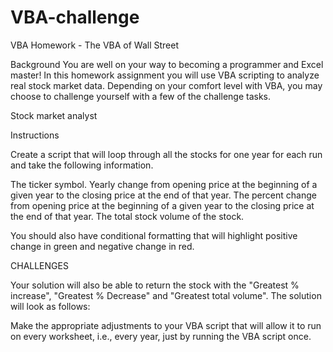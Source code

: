 # VBA-challenge
VBA Homework - The VBA of Wall Street

Background
You are well on your way to becoming a programmer and Excel master! In this homework assignment you will use VBA scripting to analyze real stock market data. Depending on your comfort level with VBA, you may choose to challenge yourself with a few of the challenge tasks.

Stock market analyst

Instructions

Create a script that will loop through all the stocks for one year for each run and take the following information.

The ticker symbol.
Yearly change from opening price at the beginning of a given year to the closing price at the end of that year.
The percent change from opening price at the beginning of a given year to the closing price at the end of that year.
The total stock volume of the stock.

You should also have conditional formatting that will highlight positive change in green and negative change in red.


CHALLENGES

Your solution will also be able to return the stock with the "Greatest % increase", "Greatest % Decrease" and "Greatest total volume". The solution will look as follows:

Make the appropriate adjustments to your VBA script that will allow it to run on every worksheet, i.e., every year, just by running the VBA script once.
